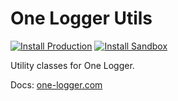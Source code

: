 # One Logger Utils

[![Install Production](https://img.shields.io/badge/Unmanaged%20Package-Install%20Production-cyan)](https://login.salesforce.com/packaging/installPackage.apexp?p0=04t5e000000vn4t)
[![Install Sandbox](https://img.shields.io/badge/Unmanaged%20Package-Install%20Sandbox-cyan)](https://test.salesforce.com/packaging/installPackage.apexp?p0=04t5e000000vn4t)

Utility classes for One Logger.

Docs: [one-logger.com](https://one-logger.com/docs/getting-started/setup/)
